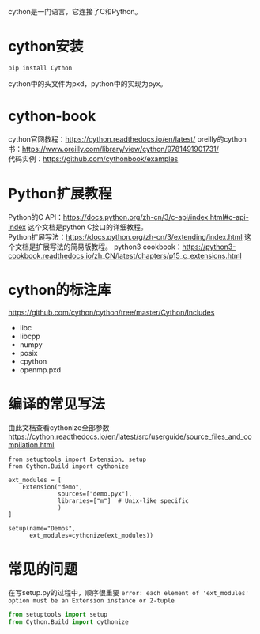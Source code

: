 cython是一门语言，它连接了C和Python。  

# cython安装
```plain
pip install Cython
```
cython中的头文件为pxd，python中的实现为pyx。

# cython-book
cython官网教程：https://cython.readthedocs.io/en/latest/
oreilly的cython书：https://www.oreilly.com/library/view/cython/9781491901731/  
代码实例：https://github.com/cythonbook/examples  


# Python扩展教程
Python的C API：https://docs.python.org/zh-cn/3/c-api/index.html#c-api-index  这个文档是python C接口的详细教程。  
Python扩展写法：https://docs.python.org/zh-cn/3/extending/index.html  这个文档是扩展写法的简易版教程。
python3 cookbook：https://python3-cookbook.readthedocs.io/zh_CN/latest/chapters/p15_c_extensions.html

# cython的标注库
https://github.com/cython/cython/tree/master/Cython/Includes
* libc
* libcpp
* numpy
* posix
* cpython
* openmp.pxd

# 编译的常见写法
由此文档查看cythonize全部参数
https://cython.readthedocs.io/en/latest/src/userguide/source_files_and_compilation.html
```plain
from setuptools import Extension, setup
from Cython.Build import cythonize

ext_modules = [
    Extension("demo",
              sources=["demo.pyx"],
              libraries=["m"]  # Unix-like specific
              )
]

setup(name="Demos",
      ext_modules=cythonize(ext_modules))
```

# 常见的问题
在写setup.py的过程中，顺序很重要
`error: each element of 'ext_modules' option must be an Extension instance or 2-tuple`
```python
from setuptools import setup
from Cython.Build import cythonize
```
